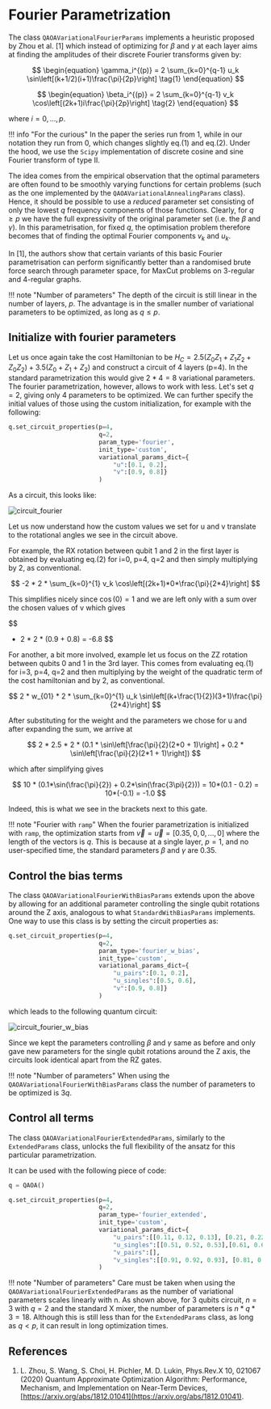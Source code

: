 # Fourier Parametrization

The class `QAOAVariationalFourierParams` implements a heuristic proposed by Zhou et al. [1] which instead of optimizing for $\beta$ and $\gamma$ at each layer aims at finding the amplitudes of their discrete Fourier transforms given by:

$$
\begin{equation}
\gamma_i^{(p)} = 2 \sum_{k=0}^{q-1} u_k \sin\left[(k+1/2)(i+1)\frac{\pi}{2p}\right] \tag{1}
\end{equation}
$$ 

$$
\begin{equation}
\beta_i^{(p)} = 2 \sum_{k=0}^{q-1} v_k \cos\left[(2k+1)i\frac{\pi}{2p}\right] \tag{2}
\end{equation}
$$ 

where $i = 0,...,p$.

!!! info "For the curious"
    In the paper the series run from 1, while in our notation they run from 0, which changes slightly eq.(1) and eq.(2). Under the hood, we use the `Scipy` implementation of discrete cosine and sine Fourier transform of type II. 


The idea comes from the empirical observation that the optimal parameters are often found to be smoothly varying functions for certain problems (such as the one implemented by the `QAOAVariationalAnnealingParams` class). Hence, it should be possible to use a *reduced* parameter set consisting of only the lowest $q$ frequency components of those functions. Clearly, for $q\geq p$ we have the full expressivity of the original parameter set (i.e. the $\beta$ and $\gamma$). In this parametrisation, for fixed $q$, the optimisation problem therefore becomes that of finding the optimal Fourier components $v_k$ and $u_k$. 

In [1], the authors show that certain variants of this basic Fourier parametrisation can perform significantly better than a randomised brute force search through parameter space, for MaxCut problems on 3-regular and 4-regular graphs. 

!!! note "Number of parameters"
    The depth of the circuit is still linear in the number of layers, $p$. The advantage is in the smaller number of variational parameters to be optimized, as long as $q \leq p$.

## Initialize with fourier parameters
Let us once again take the cost Hamiltonian to be $H_C = 2.5 (Z_0Z_1 + Z_1Z_2 + Z_0Z_2) + 3.5 (Z_0 + Z_1 + Z_2)$ and construct a circuit of 4 layers (p=4). In the standard parametrization this would give $2*4 = 8$ variational parameters. The fourier parametrization, however, allows to work with less. Let's set $q=2$, giving only $4$ parameters to be optimized.
We can further specify the initial values of those using the custom initialization, for example with the following:

```Python
q.set_circuit_properties(p=4, 
                         q=2, 
                         param_type='fourier',
                         init_type='custom',
                         variational_params_dict={
                             "u":[0.1, 0.2], 
                             "v":[0.9, 0.8]}
                         )
```

As a circuit, this looks like:

![circuit_fourier](/img/circuit_fourier.png)

Let us now understand how the custom values we set for u and v translate to the rotational angles we see in the circuit above.

For example, the RX rotation between qubit 1 and 2 in the first layer is obtained by evaluating eq.(2) for i=0, p=4, q=2 and then simply multiplying by 2, as conventional. 

$$
-2 * 2 * \sum_{k=0}^{1} v_k \cos\left[(2k+1)*0*\frac{\pi}{2*4}\right]
$$

This simplifies nicely since $\cos(0)=1$ and we are left only with a sum over the chosen values of v which gives

$$
 - 2 * 2 * (0.9 + 0.8) = -6.8
$$

For another, a bit more involved, example let us focus on the ZZ rotation between qubits 0 and 1 in the 3rd layer. This comes from evaluating eq.(1) for i=3, p=4, q=2 and then multiplying by the weight of the quadratic term of the cost hamiltonian and by 2, as conventional. 

$$
2 * w_{01} * 2 * \sum_{k=0}^{1} u_k \sin\left[(k+\frac{1}{2})(3+1)\frac{\pi}{2*4}\right]
$$

After substituting for the weight and the parameters we chose for u and after expanding the sum, we arrive at

$$
2 * 2.5 * 2 * (0.1 * \sin\left[\frac{\pi}{2}(2*0 + 1)\right] + 0.2 * \sin\left[\frac{\pi}{2}(2*1 + 1)\right])
$$

which after simplifying gives

$$
10 * (0.1*\sin(\frac{\pi}{2}) + 0.2*\sin(\frac{3\pi}{2})) = 10*(0.1 - 0.2) = 10*(-0.1) = -1.0
$$ 

Indeed, this is what we see in the brackets next to this gate.


!!! note "Fourier with `ramp`"
    When the fourier parametrization is initialized with `ramp`, the optimization starts from $\vec{v} = \vec{u} = [0.35, 0, 0, ..., 0]$ where the length of the vectors is $q$. This is because at a single layer, $p=1$, and no user-specified time, the standard parameters $\beta$ and $\gamma$ are 0.35.

## Control the bias terms
The class `QAOAVariationalFourierWithBiasParams` extends upon the above by allowing for an additional parameter controlling the single qubit rotations around the Z axis, analogous to what `StandardWithBiasParams` implements. 
One way to use this class is by setting the circuit properties as:

```Python
q.set_circuit_properties(p=4, 
                         q=2, 
                         param_type='fourier_w_bias',
                         init_type='custom',
                         variational_params_dict={
                             "u_pairs":[0.1, 0.2], 
                             "u_singles":[0.5, 0.6], 
                             "v":[0.9, 0.8]}
                         )
```
which leads to the following quantum circuit:

![circuit_fourier_w_bias](/img/circuit_fourier_w_bias.png)

Since we kept the parameters controlling $\beta$ and $\gamma$ same as before and only gave new parameters for the single qubit rotations around the Z axis, the circuits look identical apart from the RZ gates. 

!!! note "Number of parameters"
    When using the `QAOAVariationalFourierWithBiasParams` class the number of parameters to be optimized is $3q$. 

## Control all terms
The class `QAOAVariationalFourierExtendedParams`, similarly to the `ExtendedParams` class, unlocks the full flexibility of the ansatz for this particular parametrization. 

It can be used with the following piece of code:

```Python
q = QAOA()

q.set_circuit_properties(p=4, 
                         q=2, 
                         param_type='fourier_extended', 
                         init_type='custom', 
                         variational_params_dict={
                             "u_pairs":[[0.11, 0.12, 0.13], [0.21, 0.22, 0.23]], 
                             "u_singles":[[0.51, 0.52, 0.53],[0.61, 0.62, 0.63]], 
                             "v_pairs":[], 
                             "v_singles":[[0.91, 0.92, 0.93], [0.81, 0.82, 0.83]]}
                         )
```

!!! note "Number of parameters"
    Care must be taken when using the `QAOAVariationalFourierExtendedParams` as the number of variational parameters scales linearly with n. As shown above, for 3 qubits circuit, $n=3$ with $q=2$ and the standard X mixer, the number of parameters is $n*q*3=18$. Although this is still less than for the `ExtendedParams` class, as long as $q<p$, it can result in long optimization times.

References
----------
1. L. Zhou, S. Wang, S. Choi, H. Pichler, M. D. Lukin, Phys.Rev.X 10, 021067 (2020) Quantum Approximate Optimization Algorithm: Performance, Mechanism, and Implementation on Near-Term Devices, [https://arxiv.org/abs/1812.01041](https://arxiv.org/abs/1812.01041).
